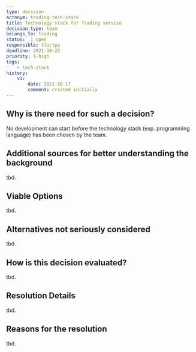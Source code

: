 ```yaml
---
type: decision
acronym: trading-tech-stack
title: Technology stack for Trading service
decision_type: team
belongs_to: trading
status: _1_open
responsible: tla;tpa
deadline: 2021-10-22
priority: 1-high
tags: 
    - tech-stack
history:
    v1:
        date: 2021-10-17
        comment: created initially    
---
```


## Why is there need for such a decision?

No development can start before the technology stack (esp. programming language) has been chosen by the team.

## Additional sources for better understanding the background

tbd.

## Viable Options

tbd.

## Alternatives not seriously considered

tbd.

## How is this decision evaluated?

tbd.
 
## Resolution Details

tbd.

## Reasons for the resolution

tbd.

